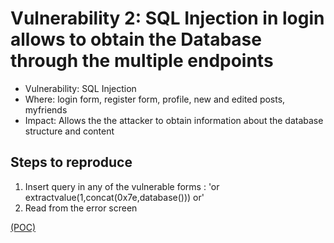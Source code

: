 
# Vulnerability 2: SQL Injection in login allows to obtain the Database through the multiple endpoints

- Vulnerability: SQL Injection
- Where: login form, register form, profile, new and edited posts, myfriends
- Impact: Allows the the attacker to obtain information about the database structure and content

## Steps to reproduce

1. Insert query in any of the vulnerable forms : 'or extractvalue(1,concat(0x7e,database())) or'
2. Read from the error screen

[(POC)](vul2.py)
